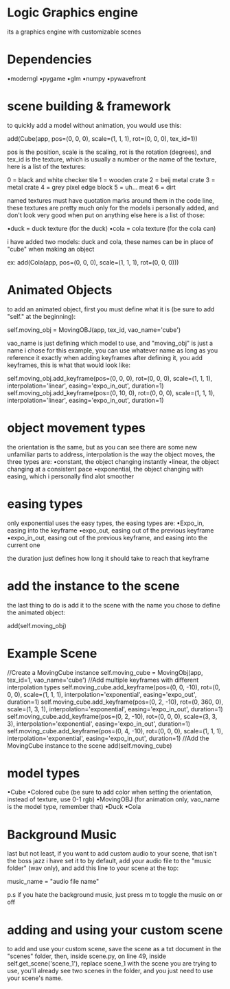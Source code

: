 # Logic Graphics engine
its a graphics engine with customizable scenes

# Dependencies
•moderngl
•pygame
•glm
•numpy
•pywavefront

# scene building & framework
to quickly add a model without animation, you would use this:

add(Cube(app, pos=(0, 0, 0), scale=(1, 1, 1), rot=(0, 0, 0), tex_id=1))

pos is the position, scale is the scaling, rot is the rotation (degrees), and tex_id is the texture, which is usually a number or the name of the texture, here is a list of the textures:

0 = black and white checker tile
1 = wooden crate
2 = beij metal crate
3 = metal crate
4 = grey pixel edge block
5 = uh... meat
6 = dirt

named textures must have quotation marks around them in the code line, these textures are pretty much only for the models i personally added, and don't look very good when put on anything else
here is a list of those:

•duck = duck texture (for the duck)
•cola = cola texture (for the cola can)

i have added two models: duck and cola, these names can be in place of "cube" when making an object

ex:
add(Cola(app, pos=(0, 0, 0), scale=(1, 1, 1), rot=(0, 0, 0)))

# Animated Objects
to add an animated object, first you must define what it is (be sure to add "self." at the beginning):

self.moving_obj = MovingOBJ(app, tex_id, vao_name='cube')

vao_name is just defining which model to use, and "moving_obj" is just a name i chose for this example, you can use whatever name as long as you reference it exactly when adding keyframes
after defining it, you add keyframes, this is what that would look like:

self.moving_obj.add_keyframe(pos=(0, 0, 0), rot=(0, 0, 0), scale=(1, 1, 1), interpolation='linear', easing='expo_in_out', duration=1)
self.moving_obj.add_keyframe(pos=(0, 10, 0), rot=(0, 0, 0), scale=(1, 1, 1), interpolation='linear', easing='expo_in_out', duration=1)

# object movement types
the orientation is the same, but as you can see there are some new unfamiliar parts to address,
interpolation is the way the object moves, the three types are:
•constant, the object changing instantly
•linear, the object changing at a consistent pace 
•exponential, the object changing with easing, which i personally find alot smoother

# easing types
only exponential uses the easy types, the easing types are:
•Expo_in, easing into the keyframe
•expo_out, easing out of the previous keyframe
•expo_in_out, easing out of the previous keyframe, and easing into the current one

the duration just defines how long it should take to reach that keyframe

# add the instance to the scene
the last thing to do is add it to the scene with the name you chose to define the animated object:

add(self.moving_obj)

# Example Scene

//Create a MovingCube instance
self.moving_cube = MovingObj(app, tex_id=1, vao_name='cube')
//Add multiple keyframes with different interpolation types
self.moving_cube.add_keyframe(pos=(0, 0, -10), rot=(0, 0, 0), scale=(1, 1, 1), interpolation='exponential', easing='expo_out', duration=1)
self.moving_cube.add_keyframe(pos=(0, 2, -10), rot=(0, 360, 0), scale=(1, 3, 1), interpolation='exponential', easing='expo_in_out', duration=1)
self.moving_cube.add_keyframe(pos=(0, 2, -10), rot=(0, 0, 0), scale=(3, 3, 3), interpolation='exponential', easing='expo_in_out', duration=1)
self.moving_cube.add_keyframe(pos=(0, 4, -10), rot=(0, 0, 0), scale=(1, 1, 1), interpolation='exponential', easing='expo_in_out', duration=1)
//Add the MovingCube instance to the scene
add(self.moving_cube)


# model types

•Cube
•Colored cube (be sure to add color when setting the orientation, instead of texture, use 0-1 rgb)
•MovingOBJ (for animation only, vao_name is the model type, remember that)
•Duck
•Cola

# Background Music
last but not least, if you want to add custom audio to your scene, that isn't the boss jazz i have set it to by default, add your audio file to the "music folder" (wav only), and add this line to your scene at the top:

music_name = "audio file name"

p.s if you hate the background music, just press m to toggle the music on or off

# adding and using your custom scene

to add and use your custom scene, save the scene as a txt document in the "scenes" folder, then, inside scene.py, on line 49, inside self.get_scene('scene_1'), replace scene_1 with the scene you are trying to use, you'll already see two scenes in the folder, and you just need to use your scene's name.
